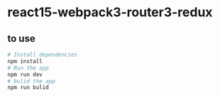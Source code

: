 # react15-webpack3-router3-redux

## to use

```bash
# Install dependencies
npm install
# Run the app
npm run dev
# bulid the app
npm run bulid
```
